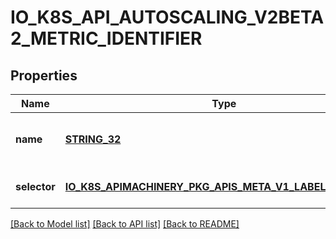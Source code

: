 # IO_K8S_API_AUTOSCALING_V2BETA2_METRIC_IDENTIFIER

## Properties
Name | Type | Description | Notes
------------ | ------------- | ------------- | -------------
**name** | [**STRING_32**](STRING_32.md) | name is the name of the given metric | [default to null]
**selector** | [**IO_K8S_APIMACHINERY_PKG_APIS_META_V1_LABEL_SELECTOR**](io.k8s.apimachinery.pkg.apis.meta.v1.LabelSelector.md) |  | [optional] [default to null]

[[Back to Model list]](../README.md#documentation-for-models) [[Back to API list]](../README.md#documentation-for-api-endpoints) [[Back to README]](../README.md)


